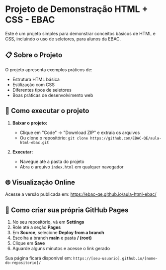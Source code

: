 # Projeto de Demonstração HTML + CSS - EBAC

Este é um projeto simples para demonstrar conceitos básicos de HTML e CSS, incluindo o uso de seletores, para alunos da EBAC.

## 📋 Sobre o Projeto

O projeto apresenta exemplos práticos de:
- Estrutura HTML básica
- Estilização com CSS
- Diferentes tipos de seletores
- Boas práticas de desenvolvimento web

## 🚀 Como executar o projeto

1. **Baixar o projeto:**
    - Clique em "Code" → "Download ZIP" e extraia os arquivos
    - Ou clone o repositório: `git clone https://github.com/EBAC-QE/aula-html-ebac.git`

2. **Executar:**
    - Navegue até a pasta do projeto
    - Abra o arquivo `index.html` em qualquer navegador

## 🌐 Visualização Online

Acesse a versão publicada em: https://ebac-qe.github.io/aula-html-ebac/

## 📄 Como criar sua própria GitHub Pages

1. No seu repositório, vá em **Settings**
2. Role até a seção **Pages**
3. Em **Source**, selecione **Deploy from a branch**
4. Escolha a branch **main** e pasta **/ (root)**
5. Clique em **Save**
6. Aguarde alguns minutos e acesse o link gerado

Sua página ficará disponível em: `https://[seu-usuario].github.io/[nome-do-repositorio]/`